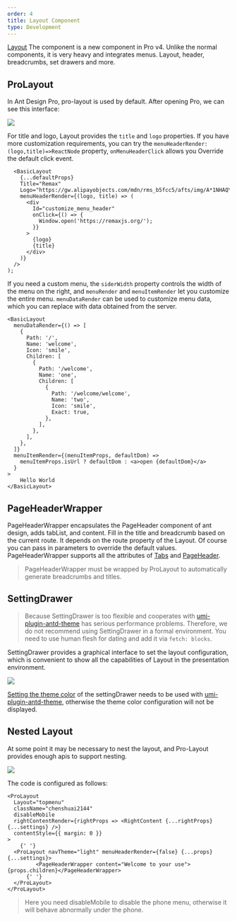 ```yaml
---
order: 4
title: Layout Component
type: Development
---
```


[Layout](https://github.com/ant-design/ant-design-pro-layout) The component is a new component in Pro v4. Unlike the normal components, it is very heavy and integrates menus. Layout, header, breadcrumbs, set drawers and more.

## ProLayout

In Ant Design Pro, pro-layout is used by default. After opening Pro, we can see this interface:

![](https://gw.alipayobjects.com/zos/antfincdn/qsgVmsWOrR/C8C775E0-6429-4B73-8CFD-F312ACCE9905.png)

For title and logo, Layout provides the `title` and `logo` properties. If you have more customization requirements, you can try the `menuHeaderRender: (logo,title)=>ReactNode` property, `onMenuHeaderClick` allows you Override the default click event.

```tsx
  <BasicLayout
    {...defaultProps}
    Title="Remax"
    Logo="https://gw.alipayobjects.com/mdn/rms_b5fcc5/afts/img/A*1NHAQYduQiQAAAAAAAAAAABkARQnAQ"
    menuHeaderRender={(logo, title) => (
      <div
        Id="customize_menu_header"
        onClick={() => {
          Window.open('https://remaxjs.org/');
        }}
      >
        {logo}
        {title}
      </div>
    )}
  />
);
```

If you need a custom menu, the `siderWidth` property controls the width of the menu on the right, and `menuRender` and `menuItemRender` let you customize the entire menu. `menuDataRender` can be used to customize menu data, which you can replace with data obtained from the server.

```tsx
<BasicLayout
  menuDataRender={() => [
    {
      Path: '/',
      Name: 'welcome',
      Icon: 'smile',
      Children: [
        {
          Path: '/welcome',
          Name: 'one',
          Children: [
            {
              Path: '/welcome/welcome',
              Name: 'two',
              Icon: 'smile',
              Exact: true,
            },
          ],
        },
      ],
    },
  ]}
  menuItemRender={(menuItemProps, defaultDom) =>
    menuItemProps.isUrl ? defaultDom : <a>open {defaultDom}</a>
  }
>
    Hello World
</BasicLayout>
```

## PageHeaderWrapper

PageHeaderWrapper encapsulates the PageHeader component of ant design, adds tabList, and content. Fill in the title and breadcrumb based on the current route. It depends on the route property of the Layout. Of course you can pass in parameters to override the default values. PageHeaderWrapper supports all the attributes of [Tabs](https://ant.design/components/tabs-cn/) and [PageHeader](https://ant.design/components/page-header-cn/).

> PageHeaderWrapper must be wrapped by ProLayout to automatically generate breadcrumbs and titles.

## SettingDrawer

> Because SettingDrawer is too flexible and cooperates with [umi-plugin-antd-theme](https://github.com/chenshuai2144/umi-plugin-antd-theme) has serious performance problems. Therefore, we do not recommend using SettingDrawer in a formal environment. You need to use human flesh for dating and add it via `fetch: blocks`.

SettingDrawer provides a graphical interface to set the layout configuration, which is convenient to show all the capabilities of Layout in the presentation environment.

![](https://gw.alipayobjects.com/zos/antfincdn/iITLeL7TVb/6ED60335-2A24-4C13-91CE-FD782FB2D219.png)

[Setting the theme color](/docs/dynamic-theme) of the settingDrawer needs to be used with [umi-plugin-antd-theme](https://github.com/chenshuai2144/umi-plugin-antd-theme), otherwise the theme color configuration will not be displayed.

## Nested Layout

At some point it may be necessary to nest the layout, and Pro-Layout provides enough apis to support nesting.

![](https://gw.alipayobjects.com/zos/antfincdn/F6Rhw6KYUt/C253E5E1-2790-4224-9D7F-C24F39AEF398.png)

The code is configured as follows:

```tsx
<ProLayout
  Layout="topmenu"
  className="chenshuai2144"
  disableMobile
  rightContentRender={rightProps => <RightContent {...rightProps} {...settings} />}
  contentStyle={{ margin: 0 }}
>
    {' '}
  <ProLayout navTheme="light" menuHeaderRender={false} {...props} {...settings}>
         <PageHeaderWrapper content="Welcome to your use">{props.children}</PageHeaderWrapper>
      {' '}
  </ProLayout>
</ProLayout>
```

> Here you need disableMobile to disable the phone menu, otherwise it will behave abnormally under the phone.
